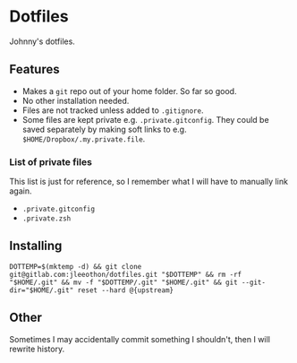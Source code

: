# Dotfiles

Johnny's dotfiles.

## Features

- Makes a `git` repo out of your home folder. So far so good.
- No other installation needed.
- Files are not tracked unless added to `.gitignore`.
- Some files are kept private e.g. `.private.gitconfig`. They could be saved separately by making soft links to e.g. `$HOME/Dropbox/.my.private.file`.

### List of private files

This list is just for reference, so I remember what I will have to manually link again.

- `.private.gitconfig`
- `.private.zsh`

## Installing

```
DOTTEMP=$(mktemp -d) && git clone git@gitlab.com:jleeothon/dotfiles.git "$DOTTEMP" && rm -rf "$HOME/.git" && mv -f "$DOTTEMP/.git" "$HOME/.git" && git --git-dir="$HOME/.git" reset --hard @{upstream}
```

## Other

Sometimes I may accidentally commit something I shouldn't, then I will rewrite history.
